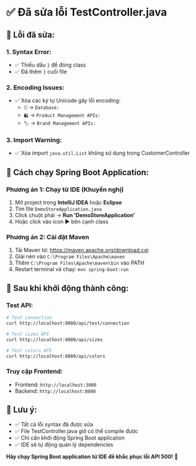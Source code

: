 # ✅ Đã sửa lỗi TestController.java

## 🔧 **Lỗi đã sửa:**

### **1. Syntax Error:**
- ✅ Thiếu dấu `}` để đóng class
- ✅ Đã thêm `}` cuối file

### **2. Encoding Issues:**
- ✅ Xóa các ký tự Unicode gây lỗi encoding:
  - `🗄️` → `Database:`
  - `🛍️` → `Product Management APIs:`
  - `🏷️` → `Brand Management APIs:`

### **3. Import Warning:**
- ✅ Xóa import `java.util.List` không sử dụng trong CustomerController

## 🚀 **Cách chạy Spring Boot Application:**

### **Phương án 1: Chạy từ IDE (Khuyến nghị)**
1. Mở project trong **IntelliJ IDEA** hoặc **Eclipse**
2. Tìm file `DemoStoreApplication.java`
3. Click chuột phải → **Run 'DemoStoreApplication'**
4. Hoặc click vào icon ▶️ bên cạnh class

### **Phương án 2: Cài đặt Maven**
1. Tải Maven từ: https://maven.apache.org/download.cgi
2. Giải nén vào `C:\Program Files\Apache\maven`
3. Thêm `C:\Program Files\Apache\maven\bin` vào PATH
4. Restart terminal và chạy: `mvn spring-boot:run`

## 🎯 **Sau khi khởi động thành công:**

### **Test API:**
```bash
# Test connection
curl http://localhost:8080/api/test/connection

# Test sizes API
curl http://localhost:8080/api/sizes

# Test colors API
curl http://localhost:8080/api/colors
```

### **Truy cập Frontend:**
- Frontend: `http://localhost:3000`
- Backend: `http://localhost:8080`

## 📝 **Lưu ý:**
- ✅ Tất cả lỗi syntax đã được sửa
- ✅ File TestController.java giờ có thể compile được
- ✅ Chỉ cần khởi động Spring Boot application
- ✅ IDE sẽ tự động quản lý dependencies

**Hãy chạy Spring Boot application từ IDE để khắc phục lỗi API 500!** 🚀
